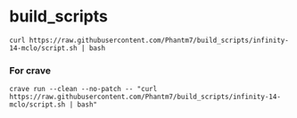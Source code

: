 
# build_scripts

```
curl https://raw.githubusercontent.com/Phantm7/build_scripts/infinity-14-mclo/script.sh | bash
```

### For crave
```
crave run --clean --no-patch -- "curl https://raw.githubusercontent.com/Phantm7/build_scripts/infinity-14-mclo/script.sh | bash"
```
